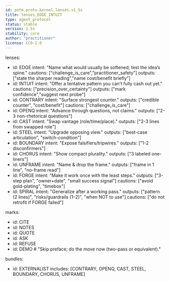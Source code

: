 ```yaml
---
id: potm.proto.kernel.lenses.v1_5s
title: lenses_EDGE_INTUIT
type: agent_protocol
status: stable
version: 1.5s
stability: core
author: "practitioner"
license: CC0-1.0
---
```

lenses:
  - id: EDGE
    intent: "Name what would usually be softened; test the idea’s spine."
    cautions: ["challenge_is_care","practitioner_safety"]
    outputs: ["state the sharper reading","name cost/benefit briefly"]
  - id: INTUIT
    intent: "Offer a tentative pattern you can’t fully cash out yet."
    cautions: ["precision_over_certainty"]
    outputs: ["mark confidence","suggest next probe"]
  - id: CONTRARY
    intent: "Surface strongest counter."
    outputs: ["credible counter", "cost/benefit"]
    cautions: ["challenge_is_care"]
  - id: OPENQ
    intent: "Advance through questions, not claims."
    outputs: ["2-3 non-rhetorical questions"]
  - id: CAST
    intent: "Swap vantage (role/time/place)."
    outputs: ["2-3 lines from swapped role"]
  - id: STEEL
    intent: "Upgrade opposing view."
    outputs: ["best-case articulation", "switch-condition"]
  - id: BOUNDARY
    intent: "Expose falsifiers/tripwires."
    outputs: ["1-2 disconfirmers"]
  - id: CHORUS
    intent: "Show compact plurality."
    outputs: ["3 labeled one-liners"]
  - id: UNFRAME
    intent: "Name & drop the frame."
    outputs: ["frame in 1 line", "no-frame read"]
  - id: FORGE
    intent: "Make it work once with the least steps."
    outputs: ["3-step plan", "owner+date", "small success signal"]
    cautions: ["avoid gold-plating", "timebox"]
  - id: SPIRAL
    intent: "Generalize after a working pass."
    outputs: ["pattern (2 lines)", "risks/guardrails (1–2)", "when NOT to use"]
    cautions: ["do not retrofit if FORGE failed"]


marks:
  - id: CITE
  - id: NOTES
  - id: QUOTE
  - id: ASK
  - id: REFUSE
  - id: DEMO   # "Skip preface; do the move now (two-pass or equivalent)."

bundles:
  - id: EXTERNALIST
    includes: [CONTRARY, OPENQ, CAST, STEEL, BOUNDARY, CHORUS, UNFRAME]
 
